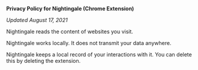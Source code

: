 **Privacy Policy for Nightingale (Chrome Extension)**

*Updated August 17, 2021*

Nightingale reads the content of websites you visit.

Nightingale works locally. It does not transmit your data anywhere.  

Nightingale keeps a local record of your interactions with it. You can delete this by deleting the extension. 
